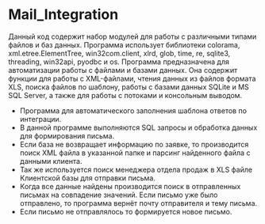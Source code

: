 # Mail_Integration

Данный код содержит набор модулей для работы с различными типами файлов и баз данных. Программа использует библиотеки colorama, xml.etree.ElementTree, win32com.client, xlrd, glob, time, re, sqlite3, threading, win32api, pyodbc и os. Программа предназначена для автоматизации работы с файлами и базами данных. Она содержит функции для работы с XML-файлами, чтения данных из файлов формата XLS, поиска файлов по шаблону, работы с базами данных SQLite и MS SQL Server, а также для работы с потоками и консольным выводом.

- Программа для автоматического заполнения шаблона ответов по интеграции.
- В данной программе выполняются SQL запросы и обработка данных для формирования письма.
- Если база не возвращает информацию по заявке, то производится поиск XML файла в указанной папке и парсинг найденного
файла с данными клиента.
- Так же используется поиск менеджера отдела продаж в XLS файле Клиентской базы для отправки письма.
- Когда все данные найдены производится поиск в отправленных письмах на совпадение значений. Если письмо уже было отправлено, то программа вернёт почту отправителя и тему письма.
- Если письмо не отправлялось то формируется новое письмо.
